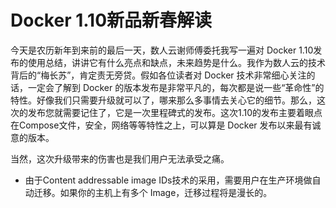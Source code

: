 # Docker 1.10新品新春解读

今天是农历新年到来前的最后一天，数人云谢师傅委托我写一遍对 Docker 1.10发布的使用总结，讲讲它有什么亮点和缺点，未来趋势是什么。我作为数人云的技术背后的“梅长苏”，肯定责无旁贷。假如各位读者对 Docker 技术非常细心关注的话，一定会了解到 Docker 的版本发布是非常平凡的，每次都是说一些“革命性”的特性。好像我们只需要升级就可以了，哪来那么多事情去关心它的细节。那么，这次的发布您就需要记住了，它是一次里程碑式的发布。这次1.10的发布主要着眼点在Compose文件，安全，网络等等特性之上，可以算是 Docker 发布以来最有诚意的版本。

当然，这次升级带来的伤害也是我们用户无法承受之痛。

* 由于Content addressable image IDs技术的采用，需要用户在生产环境做自动迁移。如果你的主机上有多个 Image，迁移过程将是漫长的。

